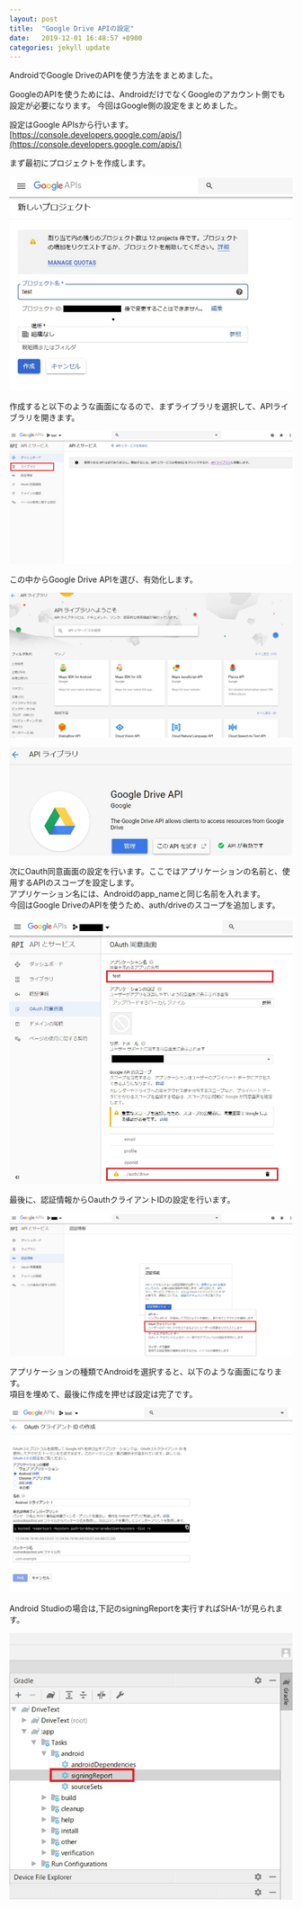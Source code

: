 ```yaml
---
layout: post
title:  "Google Drive APIの設定"
date:   2019-12-01 16:48:57 +0900
categories: jekyll update
---
```


AndroidでGoogle DriveのAPIを使う方法をまとめました。　
 
GoogleのAPIを使うためには、AndroidだけでなくGoogleのアカウント側でも設定が必要になります。 
今回はGoogle側の設定をまとめました。 

設定はGoogle APIsから行います。  
[https://console.developers.google.com/apis/](https://console.developers.google.com/apis/)

まず最初にプロジェクトを作成します。

![My helpful screenshot](/assets/androidGuideProject.jpg)

作成すると以下のような画面になるので、まずライブラリを選択して、APIライブラリを開きます。

![My helpful screenshot](/assets/androidGuideProjectScreen.jpg)

この中からGoogle Drive APIを選び、有効化します。

![My helpful screenshot](/assets/androidGuideApi.jpg)


![My helpful screenshot](/assets/androidGuideApiDrive.jpg)

次にOauth同意画面の設定を行います。ここではアプリケーションの名前と、使用するAPIのスコープを設定します。  
アプリケーション名には、Androidのapp_nameと同じ名前を入れます。  
今回はGoogle DriveのAPIを使うため、auth/driveのスコープを追加します。

![My helpful screenshot](/assets/androidGuideApiOauth.jpg)

最後に、認証情報からOauthクライアントIDの設定を行います。

![My helpful screenshot](/assets/androidGuideApiAuthentication.jpg)

アプリケーションの種類でAndroidを選択すると、以下のような画面になります。  
項目を埋めて、最後に作成を押せば設定は完了です。

![My helpful screenshot](/assets/androidGuideApiCreate.jpg)

Android Studioの場合は,下記のsigningReportを実行すればSHA-1が見られます。

![My helpful screenshot](/assets/androidGuideSha-1.jpg)


[jekyll-docs]: https://jekyllrb.com/docs/home
[jekyll-gh]:   https://github.com/jekyll/jekyll
[jekyll-talk]: https://talk.jekyllrb.com/
